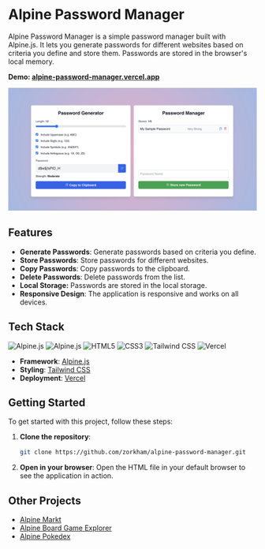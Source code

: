 # Alpine Password Manager

Alpine Password Manager is a simple password manager built with Alpine.js. It lets you generate passwords for different websites based on criteria you define and store them. Passwords are stored in the browser's local memory.

**Demo: [alpine-password-manager.vercel.app](https://alpine-password-manager.vercel.app)**

![Preview](./preview.png)

## Features

- **Generate Passwords**: Generate passwords based on criteria you define.
- **Store Passwords**: Store passwords for different websites.
- **Copy Passwords**: Copy passwords to the clipboard.
- **Delete Passwords**: Delete passwords from the list.
- **Local Storage:** Passwords are stored in the local storage.
- **Responsive Design**: The application is responsive and works on all devices.

## Tech Stack

![Alpine.js](https://img.shields.io/badge/JavaScript-F7DF1E?style=for-the-badge&logo=javascript&logoColor=black)
![Alpine.js](https://img.shields.io/badge/Alpine%20JS-8BC0D0?style=for-the-badge&logo=alpinedotjs&logoColor=black)
![HTML5](https://img.shields.io/badge/HTML5-E34F26?style=for-the-badge&logo=html5&logoColor=white)
![CSS3](https://img.shields.io/badge/CSS3-1572B6?style=for-the-badge&logo=css3&logoColor=white)
![Tailwind CSS](https://img.shields.io/badge/Tailwind_CSS-38B2AC?style=for-the-badge&logo=tailwind-css&logoColor=white)
![Vercel](https://img.shields.io/badge/vercel-%23000000.svg?style=for-the-badge&logo=vercel&logoColor=white)

- **Framework**: [Alpine.js](https://alpinejs.dev)
- **Styling**: [Tailwind CSS](https://tailwindcss.com)
- **Deployment**: [Vercel](https://vercel.com)

## Getting Started

To get started with this project, follow these steps:

1. **Clone the repository**:
    ```sh
    git clone https://github.com/zorkham/alpine-password-manager.git
    ```

2. **Open in your browser**: Open the HTML file in your default browser to see the application in action.

## Other Projects

- [Alpine Markt](https://github.com/Zorkham/alpine-markt)
- [Alpine Board Game Explorer](https://github.com/Zorkham/alpine-board-game-explorer)
- [Alpine Pokedex](https://github.com/Zorkham/alpine-pokedex)
